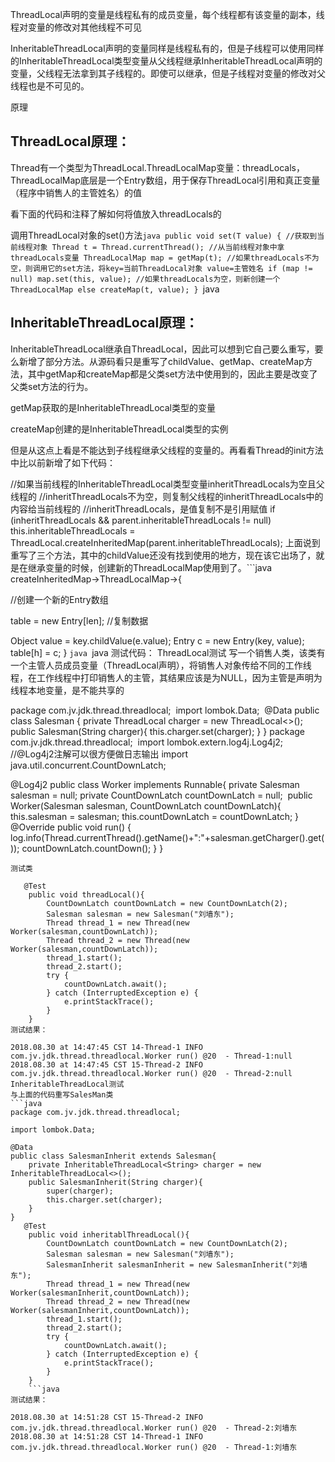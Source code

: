 ThreadLocal声明的变量是线程私有的成员变量，每个线程都有该变量的副本，线程对变量的修改对其他线程不可见

InheritableThreadLocal声明的变量同样是线程私有的，但是子线程可以使用同样的InheritableThreadLocal类型变量从父线程继承InheritableThreadLocal声明的变量，父线程无法拿到其子线程的。即使可以继承，但是子线程对变量的修改对父线程也是不可见的。

原理
## ThreadLocal原理：


Thread有一个类型为ThreadLocal.ThreadLocalMap变量：threadLocals，ThreadLocalMap底层是一个Entry数组，用于保存ThreadLocal引用和真正变量（程序中销售人的主管姓名）的值

看下面的代码和注释了解如何将值放入threadLocals的

调用ThreadLocal对象的set()方法
​```java
   public void set(T value) {
        //获取到当前线程对象
        Thread t = Thread.currentThread();
        //从当前线程对象中拿threadLocals变量
        ThreadLocalMap map = getMap(t);
        //如果threadLocals不为空，则调用它的set方法，将key=当前ThreadLocal对象 value=主管姓名
        if (map != null)
            map.set(this, value);
        //如果threadLocals为空，则新创建一个ThreadLocalMap
        else
            createMap(t, value);
    }
 ​```java

## InheritableThreadLocal原理：


InheritableThreadLocal继承自ThreadLocal，因此可以想到它自己要么重写，要么新增了部分方法。从源码看只是重写了childValue、getMap、createMap方法，其中getMap和createMap都是父类set方法中使用到的，因此主要是改变了父类set方法的行为。

getMap获取的是InheritableThreadLocal类型的变量

createMap创建的是InheritableThreadLocal类型的实例

但是从这点上看是不能达到子线程继承父线程的变量的。再看看Thread的init方法中比以前新增了如下代码：

//如果当前线程的InheritableThreadLocal类型变量inheritThreadLocals为空且父线程的
//inheritThreadLocals不为空，则复制父线程的inheritThreadLocals中的内容给当前线程的
//inheritThreadLocals，是值复制不是引用赋值
if (inheritThreadLocals && parent.inheritableThreadLocals != null)
            this.inheritableThreadLocals =
                ThreadLocal.createInheritedMap(parent.inheritableThreadLocals);
上面说到重写了三个方法，其中的childValue还没有找到使用的地方，现在该它出场了，就是在继承变量的时候，创建新的ThreadLocalMap使用到了。
​```java
createInheritedMap->ThreadLocalMap->{

//创建一个新的Entry数组

table = new Entry[len];
//复制数据

Object value = key.childValue(e.value);
Entry c = new Entry(key, value);
table[h] = c;
}
​```java
​```java
测试代码：
ThreadLocal测试
写一个销售人类，该类有一个主管人员成员变量（ThreadLocal声明），将销售人对象传给不同的工作线程，在工作线程中打印销售人的主管，其结果应该是为NULL，因为主管是声明为线程本地变量，是不能共享的

package com.jv.jdk.thread.threadlocal;
​
import lombok.Data;
​
@Data
public class Salesman {
    private ThreadLocal<String> charger = new ThreadLocal<>();
    public Salesman(String charger){
        this.charger.set(charger);
    }
}
package com.jv.jdk.thread.threadlocal;
​
​
import lombok.extern.log4j.Log4j2;   //@Log4j2注解可以很方便做日志输出
​
import java.util.concurrent.CountDownLatch;
​

@Log4j2
public class Worker implements Runnable{
    private Salesman salesman = null;
    private CountDownLatch countDownLatch = null;
​
    public Worker(Salesman salesman, CountDownLatch countDownLatch){
        this.salesman = salesman;
        this.countDownLatch = countDownLatch;
    }
    @Override
    public void run() {
        log.info(Thread.currentThread().getName()+":"+salesman.getCharger().get());
        countDownLatch.countDown();
    }
}

```
测试类

   @Test
    public void threadLocal(){
        CountDownLatch countDownLatch = new CountDownLatch(2);
        Salesman salesman = new Salesman("刘墙东");
        Thread thread_1 = new Thread(new Worker(salesman,countDownLatch));
        Thread thread_2 = new Thread(new Worker(salesman,countDownLatch));
        thread_1.start();
        thread_2.start();
        try {
            countDownLatch.await();
        } catch (InterruptedException e) {
            e.printStackTrace();
        }
    }
测试结果：

2018.08.30 at 14:47:45 CST 14-Thread-1 INFO  com.jv.jdk.thread.threadlocal.Worker run() @20  - Thread-1:null
2018.08.30 at 14:47:45 CST 15-Thread-2 INFO  com.jv.jdk.thread.threadlocal.Worker run() @20  - Thread-2:null
InheritableThreadLocal测试
与上面的代码重写SalesMan类
​```java
package com.jv.jdk.thread.threadlocal;
​
import lombok.Data;
​
@Data
public class SalesmanInherit extends Salesman{
    private InheritableThreadLocal<String> charger = new InheritableThreadLocal<>();
    public SalesmanInherit(String charger){
        super(charger);
        this.charger.set(charger);
    }
}
   @Test
    public void inheritablThreadLocal(){
        CountDownLatch countDownLatch = new CountDownLatch(2);
        Salesman salesman = new Salesman("刘墙东");
        SalesmanInherit salesmanInherit = new SalesmanInherit("刘墙东");
        Thread thread_1 = new Thread(new Worker(salesmanInherit,countDownLatch));
        Thread thread_2 = new Thread(new Worker(salesmanInherit,countDownLatch));
        thread_1.start();
        thread_2.start();
        try {
            countDownLatch.await();
        } catch (InterruptedException e) {
            e.printStackTrace();
        }
    }
    ​```java
测试结果：

2018.08.30 at 14:51:28 CST 15-Thread-2 INFO  com.jv.jdk.thread.threadlocal.Worker run() @20  - Thread-2:刘墙东
2018.08.30 at 14:51:28 CST 14-Thread-1 INFO  com.jv.jdk.thread.threadlocal.Worker run() @20  - Thread-1:刘墙东